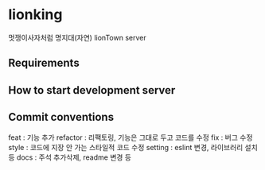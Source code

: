 # lionking

멋쟁이사자처럼 명지대(자연) lionTown server

## Requirements

## How to start development server

## Commit conventions

feat : 기능 추가
refactor : 리팩토링, 기능은 그대로 두고 코드를 수정
fix : 버그 수정
style : 코드에 지장 안 가는 스타일적 코드 수정
setting : eslint 변경, 라이브러리 설치 등
docs : 주석 추가삭제, readme 변경 등
